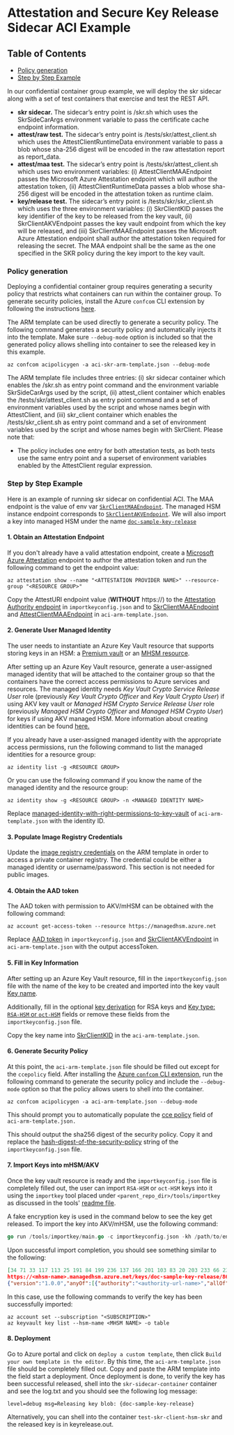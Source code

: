 # Attestation and Secure Key Release Sidecar ACI Example

## Table of Contents

- [Policy generation](#policy-generation)
- [Step by Step Example](#step-by-step-example)

In our confidential container group example, we will deploy the skr sidecar along with a set of test containers that exercise and test the REST API.

- **skr sidecar.** The sidecar’s entry point is /skr.sh which uses the SkrSideCarArgs environment variable to pass the certificate cache endpoint information.
- **attest/raw test.** The sidecar’s entry point is /tests/skr/attest_client.sh which uses the AttestClientRuntimeData environment variable to pass a blob whose sha-256 digest will be encoded in the raw attestation report as report_data.
- **attest/maa test.** The sidecar’s entry point is /tests/skr/attest_client.sh which uses two environment variables: (i) AttestClientMAAEndpoint passes the Microsoft Azure Attestation endpoint which will author the attestation token, (ii) AttestClientRuntimeData passes a blob whose sha-256 digest will be encoded in the attestation token as runtime claim.
- **key/release test.** The sidecar’s entry point is /tests/skr/skr_client.sh which uses the three environment variables: (i) SkrClientKID passes the key identifier of the key to be released from the key vault, (ii) SkrClientAKVEndpoint passes the key vault endpoint from which the key will be released, and (iii) SkrClientMAAEndpoint passes the Microsoft Azure Attestation endpoint shall author the attestation token required for releasing the secret.
The MAA endpoint shall be the same as the one specified in the SKR policy during the key import to the key vault.

### Policy generation

Deploying a confidential container group requires generating a security policy that restricts what containers can run within the container group.
To generate security policies, install the Azure `confcom` CLI extension by following the instructions [here](https://github.com/Azure/azure-cli-extensions/tree/main/src/confcom/azext_confcom#microsoft-azure-cli-confcom-extension-examples).

The ARM template can be used directly to generate a security policy.
The following command generates a security policy and automatically injects it into the template.
Make sure `--debug-mode` option is included so that the generated policy allows shelling into container to see the released key in this example.

```shell
az confcom acipolicygen -a aci-skr-arm-template.json --debug-mode
```

The ARM template file includes three entries: (i) skr sidecar container which enables the /skr.sh as entry point command and the environment variable SkrSideCarArgs used by the script, (ii) attest_client container which enables the /tests/skr/attest_client.sh as entry point command and a set of environment variables used by the script and whose names begin with AttestClient, and  (iii) skr_client container which enables the /tests/skr_client.sh as entry point command and a set of environment variables used by the script and whose names begin with SkrClient.
Please note that:

- The policy includes one entry for both attestation tests, as both tests use the same entry point and a superset of environment variables enabled by the AttestClient regular expression.

### Step by Step Example

Here is an example of running skr sidecar on confidential ACI.
The MAA endpoint is the value of env var [`SkrClientMAAEndpoint`](aci-arm-template.json?plain=1#L55).
The managed HSM instance endpoint corresponds to [`SkrClientAKVEndpoint`](aci-arm-template.json?plain=1#L59).
We will also import a key into managed HSM under the name [`doc-sample-key-release`](aci-arm-template.json?plain=1#L64)

#### 1. Obtain an Attestation Endpoint

If you don't already have a valid attestation endpoint, create a [Microsoft Azure Attestation](https://learn.microsoft.com/en-us/azure/attestation/overview) endpoint to author the attestation token and run the following command to get the endpoint value:

```shell
az attestation show --name "<ATTESTATION PROVIDER NAME>" --resource-group "<RESOURCE GROUP>"
```

Copy the AttestURI endpoint value (**WITHOUT** https://) to the [Attestation Authority endpoint](importkeyconfig.json#L6) in `importkeyconfig.json` and to [SkrClientMAAEndpoint](aci-arm-template.json#L56) and [AttestClientMAAEndpoint](aci-arm-template.json#L106) in `aci-arm-template.json`.

#### 2. Generate User Managed Identity

The user needs to instantiate an Azure Key Vault resource that supports storing keys in an HSM: a [Premium vault](https://learn.microsoft.com/en-us/azure/key-vault/general/overview) or an [MHSM resource](https://docs.microsoft.com/en-us/azure/key-vault/managed-hsm/overview).

After setting up an Azure Key Vault resource, generate a user-assigned managed identity that will be attached to the container group so that the containers have the correct access permissions to Azure services and resources.
The managed identity needs *Key Vault Crypto Service Release User* role (previously *Key Vault Crypto Officer* and *Key Vault Crypto User*) if using AKV key vault or *Managed HSM Crypto Service Release User* role (previously *Managed HSM Crypto Officer* and *Managed HSM Crypto User*) for keys if using AKV managed HSM.
More information about creating identities can be found [here.](https://docs.microsoft.com/en-us/azure/active-directory/managed-identities-azure-resources/)

If you already have a user-assigned managed identity with the appropriate access permissions, run the following command to list the managed identities for a resource group:

```shell
az identity list -g <RESOURCE GROUP>
```

Or you can use the following command if you know the name of the managed identity and the resource group:

```shell
az identity show -g <RESOURCE GROUP> -n <MANAGED IDENTITY NAME>
```

Replace [managed-identity-with-right-permissions-to-key-vault](aci-arm-template.json#:~:text=%22%3Cmanaged%2Didentity%2Dwith%2Dright%2Dpermissions%2Dto%2Dkey%2Dvault%3E%22) of `aci-arm-template.json` with the identity ID.

#### 3. Populate Image Registry Credentials

Update the [image registry credentials](aci-arm-template.json?plain=1#L123) on the ARM template in order to access a private container registry.
The credential could be either a managed identity or username/password.
This section is not needed for public images.

#### 4. Obtain the AAD token

The AAD token with permission to AKV/mHSM can be obtained with the following command:

```shell
az account get-access-token --resource https://managedhsm.azure.net
```

Replace [AAD token](importkeyconfig.json#L11) in `importkeyconfig.json` and [SkrClientAKVEndpoint](aci-arm-template.json#L60) in `aci-arm-template.json` with the output accessToken.

#### 5. Fill in Key Information

After setting up an Azure Key Vault resource, fill in the `importkeyconfig.json` file with the name of the key to be created and imported into the key vault [Key name](importkeyconfig.json#L3).

Additionally, fill in the optional [key derivation](importkeyconfig.json#L14) for RSA keys and [Key type: `RSA-HSM` or `oct-HSM`](importkeyconfig.json#L4) fields or remove these fields from the `importkeyconfig.json` file.

Copy the key name into [SkrClientKID](aci-arm-template.json#L64) in the `aci-arm-template.json`.

#### 6. Generate Security Policy

At this point, the `aci-arm-template.json` file should be filled out except for the `ccepolicy` field.
After installing the [Azure `confcom` CLI extension](#policy-generation), run the following command to generate the security policy and include the `--debug-mode` option so that the policy allows users to shell into the container.

```shell
az confcom acipolicygen -a aci-arm-template.json --debug-mode
```

This should prompt you to automatically populate the [cce policy](aci-arm-template.json#L142) field of `aci-arm-template.json.`

This should output the sha256 digest of the security policy.
Copy it and replace the [hash-digest-of-the-security-policy](importkeyconfig.json#L22) string of the `importkeyconfig.json` file.

#### 7. Import Keys into mHSM/AKV

Once the key vault resource is ready and the `importkeyconfig.json` file is completely filled out, the user can import `RSA-HSM` or `oct-HSM` keys into it using the `importkey` tool placed under `<parent_repo_dir>/tools/importkey` as discussed in the tools' [readme file](https://github.com/microsoft/confidential-sidecar-containers/tree/main/tools/importkey).

A fake encryption key is used in the command below to see the key get released.
To import the key into AKV/mHSM, use the following command:

```go
go run /tools/importkey/main.go -c importkeyconfig.json -kh /path/to/encryptionKeyFile
```

Upon successful import completion, you should see something similar to the following:

```json
[34 71 33 117 113 25 191 84 199 236 137 166 201 103 83 20 203 233 66 236 121 110 223 2 122 99 106 20 22 212 49 224]
https://<mhsm-name>.managedhsm.azure.net/keys/doc-sample-key-release/8659****0cdff08
{"version":"1.0.0","anyOf":[{"authority":"<authority-url-name>","allOf":[{"claim":"x-ms-sevsnpvm-hostdata","equals":"aaa7***7cc09d"},{"claim":"x-ms-compliance-status","equals":"azure-compliant-uvm"},{"claim":"x-ms-sevsnpvm-is-debuggable","equals":"false"},{"claim":"x-ms-sevsnpvm-vmpl","equals":"0"}]}]}
```

In this case, use the following commands to verify the key has been successfully imported:

```shell
az account set --subscription "<SUBSCRIPTION>"
az keyvault key list --hsm-name <MHSM NAME> -o table
```

#### 8. Deployment

Go to Azure portal and click on `deploy a custom template`, then click `Build your own template in the editor`.
By this time, the `aci-arm-template.json` file should be completely filled out.
Copy and paste the ARM template into the field start a deployment.
Once deployment is done, to verify the key has been successful released, shell into the `skr-sidecar-container` container and see the log.txt and you should see the following log message:

```text
level=debug msg=Releasing key blob: {doc-sample-key-release}
```

Alternatively, you can shell into the container `test-skr-client-hsm-skr` and the released key is in keyrelease.out.
